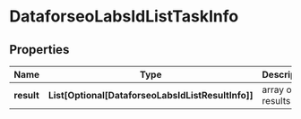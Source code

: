# DataforseoLabsIdListTaskInfo


## Properties

| Name | Type | Description | Notes |
|------------ | ------------- | ------------- | -------------|
**result** | **List[Optional[DataforseoLabsIdListResultInfo]]** | array of results |[optional]|